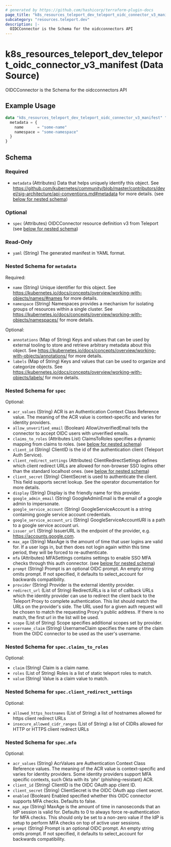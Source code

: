 ```yaml
---
# generated by https://github.com/hashicorp/terraform-plugin-docs
page_title: "k8s_resources_teleport_dev_teleport_oidc_connector_v3_manifest Data Source - terraform-provider-k8s"
subcategory: "resources.teleport.dev"
description: |-
  OIDCConnector is the Schema for the oidcconnectors API
---
```


# k8s_resources_teleport_dev_teleport_oidc_connector_v3_manifest (Data Source)

OIDCConnector is the Schema for the oidcconnectors API

## Example Usage

```terraform
data "k8s_resources_teleport_dev_teleport_oidc_connector_v3_manifest" "example" {
  metadata = {
    name      = "some-name"
    namespace = "some-namespace"
  }
}
```

<!-- schema generated by tfplugindocs -->
## Schema

### Required

- `metadata` (Attributes) Data that helps uniquely identify this object. See https://github.com/kubernetes/community/blob/master/contributors/devel/sig-architecture/api-conventions.md#metadata for more details. (see [below for nested schema](#nestedatt--metadata))

### Optional

- `spec` (Attributes) OIDCConnector resource definition v3 from Teleport (see [below for nested schema](#nestedatt--spec))

### Read-Only

- `yaml` (String) The generated manifest in YAML format.

<a id="nestedatt--metadata"></a>
### Nested Schema for `metadata`

Required:

- `name` (String) Unique identifier for this object. See https://kubernetes.io/docs/concepts/overview/working-with-objects/names/#names for more details.
- `namespace` (String) Namespaces provides a mechanism for isolating groups of resources within a single cluster. See https://kubernetes.io/docs/concepts/overview/working-with-objects/namespaces/ for more details.

Optional:

- `annotations` (Map of String) Keys and values that can be used by external tooling to store and retrieve arbitrary metadata about this object. See https://kubernetes.io/docs/concepts/overview/working-with-objects/annotations/ for more details.
- `labels` (Map of String) Keys and values that can be used to organize and categorize objects. See https://kubernetes.io/docs/concepts/overview/working-with-objects/labels/ for more details.


<a id="nestedatt--spec"></a>
### Nested Schema for `spec`

Optional:

- `acr_values` (String) ACR is an Authentication Context Class Reference value. The meaning of the ACR value is context-specific and varies for identity providers.
- `allow_unverified_email` (Boolean) AllowUnverifiedEmail tells the connector to accept OIDC users with unverified emails.
- `claims_to_roles` (Attributes List) ClaimsToRoles specifies a dynamic mapping from claims to roles. (see [below for nested schema](#nestedatt--spec--claims_to_roles))
- `client_id` (String) ClientID is the id of the authentication client (Teleport Auth Service).
- `client_redirect_settings` (Attributes) ClientRedirectSettings defines which client redirect URLs are allowed for non-browser SSO logins other than the standard localhost ones. (see [below for nested schema](#nestedatt--spec--client_redirect_settings))
- `client_secret` (String) ClientSecret is used to authenticate the client. This field supports secret lookup. See the operator documentation for more details.
- `display` (String) Display is the friendly name for this provider.
- `google_admin_email` (String) GoogleAdminEmail is the email of a google admin to impersonate.
- `google_service_account` (String) GoogleServiceAccount is a string containing google service account credentials.
- `google_service_account_uri` (String) GoogleServiceAccountURI is a path to a google service account uri.
- `issuer_url` (String) IssuerURL is the endpoint of the provider, e.g. https://accounts.google.com.
- `max_age` (String) MaxAge is the amount of time that user logins are valid for. If a user logs in, but then does not login again within this time period, they will be forced to re-authenticate.
- `mfa` (Attributes) MFASettings contains settings to enable SSO MFA checks through this auth connector. (see [below for nested schema](#nestedatt--spec--mfa))
- `prompt` (String) Prompt is an optional OIDC prompt. An empty string omits prompt. If not specified, it defaults to select_account for backwards compatibility.
- `provider` (String) Provider is the external identity provider.
- `redirect_url` (List of String) RedirectURLs is a list of callback URLs which the identity provider can use to redirect the client back to the Teleport Proxy to complete authentication. This list should match the URLs on the provider's side. The URL used for a given auth request will be chosen to match the requesting Proxy's public address. If there is no match, the first url in the list will be used.
- `scope` (List of String) Scope specifies additional scopes set by provider.
- `username_claim` (String) UsernameClaim specifies the name of the claim from the OIDC connector to be used as the user's username.

<a id="nestedatt--spec--claims_to_roles"></a>
### Nested Schema for `spec.claims_to_roles`

Optional:

- `claim` (String) Claim is a claim name.
- `roles` (List of String) Roles is a list of static teleport roles to match.
- `value` (String) Value is a claim value to match.


<a id="nestedatt--spec--client_redirect_settings"></a>
### Nested Schema for `spec.client_redirect_settings`

Optional:

- `allowed_https_hostnames` (List of String) a list of hostnames allowed for https client redirect URLs
- `insecure_allowed_cidr_ranges` (List of String) a list of CIDRs allowed for HTTP or HTTPS client redirect URLs


<a id="nestedatt--spec--mfa"></a>
### Nested Schema for `spec.mfa`

Optional:

- `acr_values` (String) AcrValues are Authentication Context Class Reference values. The meaning of the ACR value is context-specific and varies for identity providers. Some identity providers support MFA specific contexts, such Okta with its 'phr' (phishing-resistant) ACR.
- `client_id` (String) ClientID is the OIDC OAuth app client ID.
- `client_secret` (String) ClientSecret is the OIDC OAuth app client secret.
- `enabled` (Boolean) Enabled specified whether this OIDC connector supports MFA checks. Defaults to false.
- `max_age` (String) MaxAge is the amount of time in nanoseconds that an IdP session is valid for. Defaults to 0 to always force re-authentication for MFA checks. This should only be set to a non-zero value if the IdP is setup to perform MFA checks on top of active user sessions.
- `prompt` (String) Prompt is an optional OIDC prompt. An empty string omits prompt. If not specified, it defaults to select_account for backwards compatibility.
